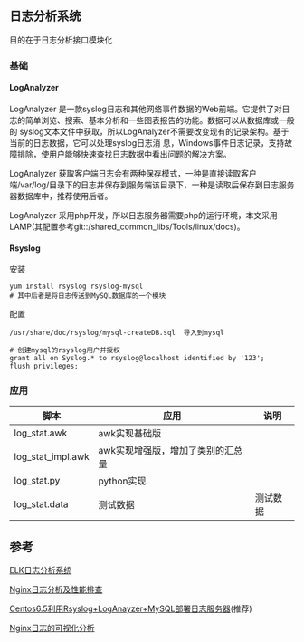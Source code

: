 ## 日志分析系统

目的在于日志分析接口模块化

### 基础

#### LogAnalyzer 

LogAnalyzer 是一款syslog日志和其他网络事件数据的Web前端。它提供了对日志的简单浏览、搜索、基本分析和一些图表报告的功能。数据可以从数据库或一般的 syslog文本文件中获取，所以LogAnalyzer不需要改变现有的记录架构。基于当前的日志数据，它可以处理syslog日志消 息，Windows事件日志记录，支持故障排除，使用户能够快速查找日志数据中看出问题的解决方案。

LogAnalyzer 获取客户端日志会有两种保存模式，一种是直接读取客户端/var/log/目录下的日志并保存到服务端该目录下，一种是读取后保存到日志服务器数据库中，推荐使用后者。

LogAnalyzer 采用php开发，所以日志服务器需要php的运行环境，本文采用LAMP(其配置参考git::/shared_common_libs/Tools/linux/docs)。

#### Rsyslog

安装

```
yum install rsyslog rsyslog-mysql
# 其中后者是将日志传送到MySQL数据库的一个模块
```

配置

```shell
/usr/share/doc/rsyslog/mysql-createDB.sql  导入到mysql

# 创建mysql的rsyslog用户并授权
grant all on Syslog.* to rsyslog@localhost identified by '123';
flush privileges;
```



### 应用

| 脚本                | 应用                 | 说明   |
| ----------------- | ------------------ | ---- |
| log_stat.awk      | awk实现基础版           |      |
| log_stat_impl.awk | awk实现增强版，增加了类别的汇总量 |      |
| log_stat.py       | python实现           |      |
| log_stat.data     | 测试数据               | 测试数据 |



##  参考

[ELK日志分析系统](http://467754239.blog.51cto.com/4878013/1700828)

[Nginx日志分析及性能排查](http://mp.weixin.qq.com/s/A1ufVgi3VFuSGRh4Ju5puA)

[Centos6.5利用Rsyslog+LogAnayzer+MySQL部署日志服务器](http://www.mamicode.com/info-detail-1165648.html)(推荐)

[Nginx日志的可视化分析](http://www.toutiao.com/i6352290798666514945/)